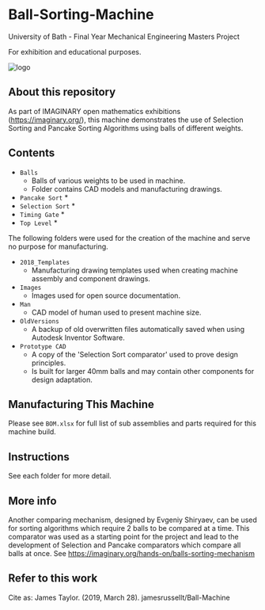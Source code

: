 # Ball-Sorting-Machine
University of Bath - Final Year Mechanical Engineering Masters Project

For exhibition and educational purposes.

![logo](https://github.com/jamesrussellt/Ball-Machine/blob/master/Images/2018-Templates-image.png)

## About this repository
As part of IMAGINARY open mathematics exhibitions (https://imaginary.org/), this machine demonstrates the use of Selection Sorting and Pancake Sorting Algorithms using balls of different weights.

## Contents

* `Balls`
  * Balls of various weights to be used in machine.
  * Folder contains CAD models and manufacturing drawings.
* `Pancake Sort`
  * 
* `Selection Sort`
  * 
* `Timing Gate`
  * 
* `Top Level`
  * 

The following folders were used for the creation of the machine and serve no purpose for manufacturing.

* `2018_Templates` 
  * Manufacturing drawing templates used when creating machine assembly and component drawings.
* `Images`
  * Images used for open source documentation.
* `Man`
  * CAD model of human used to present machine size.
* `OldVersions`
  * A backup of old overwritten files automatically saved when using Autodesk Inventor Software.
* `Prototype CAD`
  * A copy of the 'Selection Sort comparator' used to prove design principles.
  * Is built for larger 40mm balls and may contain other components for design adaptation.

## Manufacturing This Machine
Please see `BOM.xlsx` for full list of sub assemblies and parts required for this machine build.

## Instructions 
See each folder for more detail.

## More info
Another comparing mechanism, designed by Evgeniy Shiryaev, can be used for sorting algorithms which require 2 balls to be compared at a time. This comparator was used as a starting point for the project and lead to the development of Selection and Pancake comparators which compare all balls at once.
See https://imaginary.org/hands-on/balls-sorting-mechanism

## Refer to this work
Cite as: James Taylor. (2019, March 28). jamesrussellt/Ball-Machine




